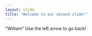 ```yaml
---
layout: slide
title: "Welcome to our second slide!"
---
```

"William"
Use the left arrow to go back!
